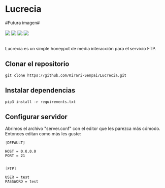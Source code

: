 # Lucrecia
<p align="left">
    #Futura imagen#
    <br><br>
    <img src="https://img.shields.io/badge/Hecho%20en-Python3-orange">
    <a href="https://github.com/Kirari-Senpai"><img src="https://img.shields.io/badge/Creado%20por-Kirari-green"></a>
    <a href="https://github.com/Kirari-Senpai?tab=repositories"><img src="https://img.shields.io/badge/Ver%20m%C3%A1s-repositorios-yellow"></a>
    <a href="https://www.youtube.com/channel/UCTJL346jNxHSM2lWorpTVyw"><img src="https://img.shields.io/badge/Canal%20de%20YT-TheSpactra-red"></a><br><br>
    
Lucrecia es un simple honeypot de media interacción para el servicio FTP.
</p>

## Clonar el repositorio ##

```
git clone https://github.com/Kirari-Senpai/Lucrecia.git

```

## Instalar dependencias ##

```
pip3 install -r requirements.txt
```

## Configurar servidor ##

Abrimos el archivo "server.conf" con el editor que les parezca más cómodo. Entonces editan como más les guste:

```
[DEFAULT]

HOST = 0.0.0.0
PORT = 21


[FTP]

USER = test
PASSWORD = test

```
